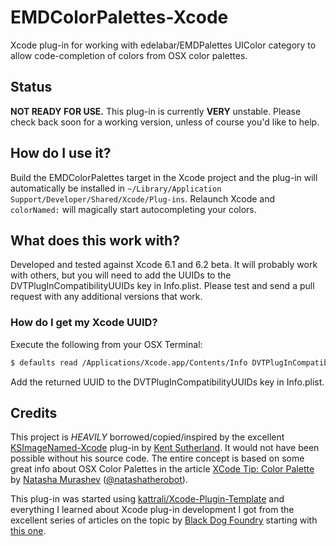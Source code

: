 # EMDColorPalettes-Xcode
Xcode plug-in for working with edelabar/EMDPalettes UIColor category to allow code-completion of colors from OSX color palettes.

## Status

**NOT READY FOR USE.**  This plug-in is currently **VERY** unstable.  Please check back soon for a working version, unless of course you'd like to help. 

## How do I use it?

Build the EMDColorPalettes target in the Xcode project and the plug-in will automatically be installed in `~/Library/Application Support/Developer/Shared/Xcode/Plug-ins`. Relaunch Xcode and `colorNamed:` will magically start autocompleting your colors.

## What does this work with?

Developed and tested against Xcode 6.1 and 6.2 beta.  It will probably work with others, but you will need to add the UUIDs to the DVTPlugInCompatibilityUUIDs key in Info.plist.  Please test and send a pull request with any additional versions that work.

### How do I get my Xcode UUID?

Execute the following from your OSX Terminal:

```bash
$ defaults read /Applications/Xcode.app/Contents/Info DVTPlugInCompatibilityUUID
```

Add the returned UUID to the DVTPlugInCompatibilityUUIDs key in Info.plist.

## Credits

This project is *HEAVILY* borrowed/copied/inspired by the excellent [KSImageNamed-Xcode](https://github.com/ksuther/KSImageNamed-Xcode) plug-in by [Kent Sutherland](https://github.com/ksuther).  It would not have been possible without his source code.  The entire concept is based on some great info about OSX Color Palettes in the article [XCode Tip: Color Palette](http://natashatherobot.com/xcode-color-palette/) by [Natasha Murashev](https://github.com/NatashaTheRobot) ([@natashatherobot](https://twitter.com/NatashaTheRobot)).

This plug-in was started using [kattrali/Xcode-Plugin-Template](https://github.com/kattrali/Xcode-Plugin-Template) and everything I learned about Xcode plug-in development I got from the excellent series of articles on the topic by [Black Dog Foundry](http://www.blackdogfoundry.com/) starting with [this one](http://www.blackdogfoundry.com/blog/creating-an-xcode4-plugin/).